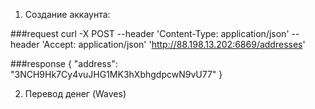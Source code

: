1. Создание аккаунта:

###request
curl -X POST --header 'Content-Type: application/json' --header 'Accept: application/json' 'http://88.198.13.202:6869/addresses'

###response
{
  "address": "3NCH9Hk7Cy4vuJHG1MK3hXbhgdpcwN9vU77"
}

2. Перевод денег (Waves)



